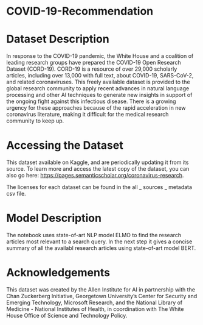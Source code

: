 # COVID-19-Recommendation

# Dataset Description

In response to the COVID-19 pandemic, the White House and a coalition of leading research groups have prepared the COVID-19 Open Research Dataset (CORD-19). CORD-19 is a resource of over 29,000 scholarly articles, including over 13,000 with full text, about COVID-19, SARS-CoV-2, and related coronaviruses. This freely available dataset is provided to the global research community to apply recent advances in natural language processing and other AI techniques to generate new insights in support of the ongoing fight against this infectious disease. There is a growing urgency for these approaches because of the rapid acceleration in new coronavirus literature, making it difficult for the medical research community to keep up.

# Accessing the Dataset

This dataset available on Kaggle, and are periodically updating it from its source. To learn more and access the latest copy of the dataset, you can also go here: https://pages.semanticscholar.org/coronavirus-research.

The licenses for each dataset can be found in the all _ sources _ metadata csv file.

# Model Description

The notebook uses state-of-art NLP model ELMO to find the research articles most relevant to a search query. In the next step it gives a concise summary of all the availabl research articles using state-of-art model BERT.

# Acknowledgements

This dataset was created by the Allen Institute for AI in partnership with the Chan Zuckerberg Initiative, Georgetown University’s Center for Security and Emerging Technology, Microsoft Research, and the National Library of Medicine - National Institutes of Health, in coordination with The White House Office of Science and Technology Policy.
